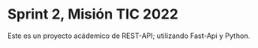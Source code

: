 # Sprint 2, Misión TIC 2022
Este es un proyecto acádemico de REST-API; utilizando Fast-Api y Python. 
